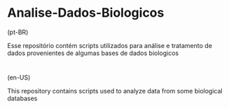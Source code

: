 # Analise-Dados-Biologicos

(pt-BR)

Esse repositório contém scripts utilizados para análise e tratamento de dados provenientes de algumas bases de dados biologicos


#
(en-US)

This repository contains scripts used to analyze data from some biological databases

